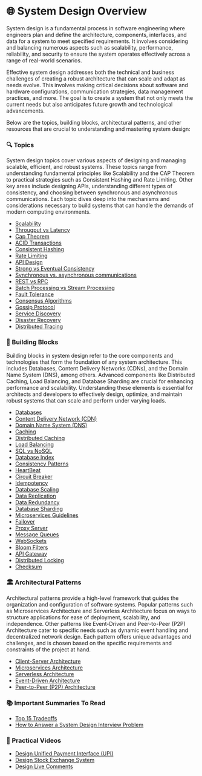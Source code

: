 
# 🌐 System Design Overview

System design is a fundamental process in software engineering where engineers plan and define the architecture, components, interfaces, and data for a system to meet specified requirements. It involves considering and balancing numerous aspects such as scalability, performance, reliability, and security to ensure the system operates effectively across a range of real-world scenarios.

Effective system design addresses both the technical and business challenges of creating a robust architecture that can scale and adapt as needs evolve. This involves making critical decisions about software and hardware configurations, communication strategies, data management practices, and more. The goal is to create a system that not only meets the current needs but also anticipates future growth and technological advancements.

Below are the topics, building blocks, architectural patterns, and other resources that are crucial to understanding and mastering system design:

### 🔍 Topics 

System design topics cover various aspects of designing and managing scalable, efficient, and robust systems. These topics range from understanding fundamental principles like Scalability and the CAP Theorem to practical strategies such as Consistent Hashing and Rate Limiting. Other key areas include designing APIs, understanding different types of consistency, and choosing between synchronous and asynchronous communications. Each topic dives deep into the mechanisms and considerations necessary to build systems that can handle the demands of modern computing environments.


- [Scalability](topics/scalability.md)
- [Througput vs Latency](topics/throughput-vs-latency.md)
- [Cap Theorem](topics/cap-theorem.md)
- [ACID Transactions](topics/acid-transactions.md)
- [Consistent Hashing](topics/consistent-hashing.md)
- [Rate Limiting](topics/rate-limiting.md)
- [API Design](topics/api-design.md)
- [Strong vs Eventual Consistency](topics/strong-vs-eventual-consistency.md)
- [Synchronous vs. asynchronous communications](topics/synchronous-vs-asynchronous-communications.md)
- [REST vs RPC](topics/rest-vs-rpc.md)
- [Batch Processing vs Stream Processing](topics/batch-processing-vs-steam-processing.md)
- [Fault Tolerance](topics/fault-tolerance.md)
- [Consensus Algorithms](topics/consensus-algorithms.md)
- [Gossip Protocol](topics/gossip-protocol.md)
- [Service Discovery](topics/service-discovery.md)
- [Disaster Recovery](topics/disaster-recovery.md)
- [Distributed Tracing](topics/distributed-tracing.md)

### 🧱 Building Blocks

Building blocks in system design refer to the core components and technologies that form the foundation of any system architecture. This includes Databases, Content Delivery Networks (CDNs), and the Domain Name System (DNS), among others. Advanced components like Distributed Caching, Load Balancing, and Database Sharding are crucial for enhancing performance and scalability. Understanding these elements is essential for architects and developers to effectively design, optimize, and maintain robust systems that can scale and perform under varying loads.

- [Databases](blocks/databases.md)
- [Content Delivery Network (CDN)](blocks/cdn.md)
- [Domain Name System (DNS)](blocks/dns.md)
- [Caching](blocks/caching.md)
- [Distributed Caching](blocks/distributed-caching.md)
- [Load Balancing](blocks/load-balancing.md)
- [SQL vs NoSQL](blocks/sql-vs-nosql.md)
- [Database Index](blocks/database-index.md)
- [Consistency Patterns](blocks/consistency-patterns.md)
- [HeartBeat](blocks/heartbeat.md)
- [Circuit Breaker](blocks/circuit-breaker.md)
- [Idempotency](blocks/idempotency.md)
- [Database Scaling](blocks/database-scaling.md)
- [Data Replication](blocks/data-replication.md)
- [Data Redundancy](blocks/data-redundancy.md)
- [Database Sharding](blocks/database-sharding.md)
- [Microservices Guidelines](blocks/microservices-guidelines.md)
- [Failover](blocks/failover.md)
- [Proxy Server](blocks/proxy-server.md)
- [Message Queues](blocks/message-queues.md)
- [WebSockets](blocks/websockets.md)
- [Bloom Filters](blocks/bloom-filters.md)
- [API Gateway](blocks/api-gateway.md)
- [Distributed Locking](blocks/distributed-locking.md)
- [Checksum](blocks/checksum.md)

### 🏛️ Architectural Patterns

Architectural patterns provide a high-level framework that guides the organization and configuration of software systems. Popular patterns such as Microservices Architecture and Serverless Architecture focus on ways to structure applications for ease of deployment, scalability, and independence. Other patterns like Event-Driven and Peer-to-Peer (P2P) Architecture cater to specific needs such as dynamic event handling and decentralized network design. Each pattern offers unique advantages and challenges, and is chosen based on the specific requirements and constraints of the project at hand.

- [Client-Server Architecture](patterns/client-server-architecture.md)
- [Microservices Architecture](patterns/microservices-architecture.md)
- [Serverless Architecture](patterns/serverless-architecture.md)
- [Event-Driven Architecture](patterns/event-driven-architecture.md)
- [Peer-to-Peer (P2P) Architecture](patterns/p2p-architecture.md)

### 📚 Important Summaries To Read
- [Top 15 Tradeoffs](https://newsletter.ashishps.com/p/system-design-top-15-trade-offs)
- [How to Answer a System Design Interview Problem](https://newsletter.ashishps.com/p/how-to-answer-a-system-design-interview-problem)

### 🎥 Practical Videos
- [Design Unified Payment Interface (UPI)](https://www.youtube.com/watch?v=QpLy0_c_RXk)
- [Design Stock Exchange System](https://www.youtube.com/watch?v=dUMWMZmMsVE)
- [Design Live Comments](https://systemdesign.one/live-comment-system-design/)
